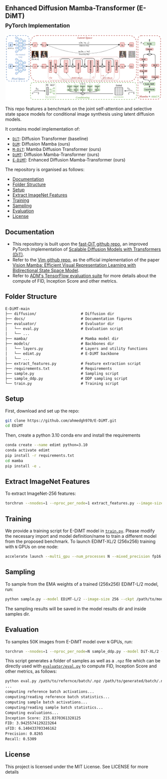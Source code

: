## Enhanced Diffusion Mamba-Transformer (E-DiMT)<br><sub>PyTorch Implementation</sub>

![E-DiMT overall architecture](docs/edimt_diag.png)

This repo features a benchmark on the joint self-attention and selective state space models for conditional image synthesis using latent diffusion models.

It contains model implementation of:

* [`DiT`](models/dit.py): Diffusion Transformer (baseline)
* [`DiM`](models/dim.py): Diffusion Mamba (ours)
* [`M-DiT`](models/mdit.py): Mamba Diffusion Transformer (ours)
* [`DiMT`](models/dimt.py):  Diffusion Mamba-Transformer (ours)
* [`E-DiMT`](models/edimt.py):  Enhanced Diffusion Mamba-Transformer (ours)

The repository is organised as follows:
  * [Documentation](#documentation)
  * [Folder Structure](#folder-structure)
  * [Setup](#setup)
  * [Extract ImageNet Features](#extract-imagenet-features)
  * [Training](#training)
  * [Sampling](#sampling)
  * [Evaluation](#evaluation) 
  * [License](#license)
 
## Documentation
* This repository is built upon the [fast-DiT github repo](https://github.com/chuanyangjin/fast-DiT), an improved PyTorch implementation of [Scalable Diffusion Models with Transformers (DiT)](https://openaccess.thecvf.com/content/ICCV2023/papers/Peebles_Scalable_Diffusion_Models_with_Transformers_ICCV_2023_paper.pdf).
* Refer to the [Vim github repo](https://github.com/hustvl/Vim), as the official implementation of the paper [Vision Mamba: Efficient Visual Representation Learning with Bidirectional State Space Model](https://arxiv.org/abs/2401.09417).
* Refer to [ADM's TensorFlow evaluation suite](https://github.com/openai/guided-diffusion/tree/main/evaluations) for more details about the compute of FID, Inception Score and other metrics.

## Folder Structure
``` 
E-DiMT-main
├── diffusion/                    # Diffusion dir
├── docs/                         # Documentation figures
├── evaluator/                    # Evaluator dir
│   └── eval.py                   # Evaluation script
│   └── ...                 
├── mamba/                        # Mamba model dir
├── models/                       # Backbones dir
│   └── layers.py                 # Layers and utility functions
│   └── edimt.py                  # E-DiMT backbone
│   └── ...                 
├── extract_features.py           # Feature extraction script
├── requirements.txt              # Requirements
├── sample.py                     # Sampling script 
├── sample_ddp.py                 # DDP sampling script
└── train.py                      # Training script
```

## Setup

First, download and set up the repo:

```bash
git clone https://github.com/ahmedgh970/E-DiMT.git
cd EDiMT
```

Then, create a python 3.10 conda env and install the requirements

```bash
conda create --name edimt python=3.10
conda activate edimt
pip install -r requirements.txt
cd mamba
pip install -e .
```

## Extract ImageNet Features

To extract ImageNet-256 features:

```bash
torchrun --nnodes=1 --nproc_per_node=1 extract_features.py --image-size 256 --data-path /path/to/imagenet256 --features-path /path/to/store/features
```

## Training
We provide a training script for E-DiMT model in [`train.py`](train.py). Please modify the necessary import and model definition/name to train a different model from the proposed benchmark.
To launch EDiMT-XL/2 (256x256) training with `N` GPUs on one node:

```bash
accelerate launch --multi_gpu --num_processes N --mixed_precision fp16 train.py --model EDiMT-L/2  --image-size 256 --features-path /path/to/store/features
```

## Sampling

To sample from the EMA weights of a trained (256x256) EDiMT-L/2 model, run:

```bash
python sample.py --model EDiMT-L/2 --image-size 256 --ckpt /path/to/model.pt
```

The sampling results will be saved in the model results dir and inside samples dir.

## Evaluation

To samples 50K images from E-DiMT model over `N` GPUs, run:

```bash
torchrun --nnodes=1 --nproc_per_node=N sample_ddp.py --model DiT-XL/2 --num-fid-samples 50000
```

This script  generates a folder of samples as well as a `.npz` file which can be directly used with [`evaluator/eval.py`](evaluator/eval.py) to compute FID, Inception Score and other metrics, as follows:

```bash
python eval.py /path/to/refernce/batch/.npz /path/to/generated/batch/.npz
...
computing reference batch activations...
computing/reading reference batch statistics...
computing sample batch activations...
computing/reading sample batch statistics...
Computing evaluations...
Inception Score: 215.8370361328125
FID: 3.9425574129223264
sFID: 6.140433703346162
Precision: 0.8265
Recall: 0.5309
```

## License
This project is licensed under the MIT License. See LICENSE for more details